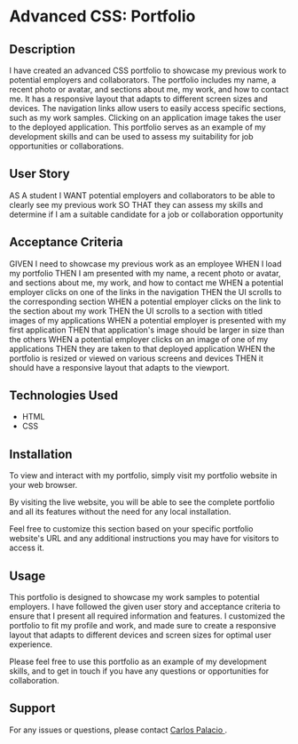 # Advanced CSS: Portfolio


## Description 

I have created an advanced CSS portfolio to showcase my previous work to potential employers and collaborators. The portfolio includes my name, a recent photo or avatar, and sections about me, my work, and how to contact me. It has a responsive layout that adapts to different screen sizes and devices. The navigation links allow users to easily access specific sections, such as my work samples. Clicking on an application image takes the user to the deployed application. This portfolio serves as an example of my development skills and can be used to assess my suitability for job opportunities or collaborations.


## User Story

AS A student
I WANT potential employers and collaborators to be able to clearly see my previous work
SO THAT they can assess my skills and determine if I am a suitable candidate for a job or collaboration opportunity

## Acceptance Criteria
GIVEN I need to showcase my previous work as an employee
WHEN I load my portfolio
THEN I am presented with my name, a recent photo or avatar, and sections about me, my work, and how to contact me
WHEN a potential employer clicks on one of the links in the navigation
THEN the UI scrolls to the corresponding section
WHEN a potential employer clicks on the link to the section about my work
THEN the UI scrolls to a section with titled images of my applications
WHEN a potential employer is presented with my first application
THEN that application's image should be larger in size than the others
WHEN a potential employer clicks on an image of one of my applications
THEN they are taken to that deployed application
WHEN the portfolio is resized or viewed on various screens and devices
THEN it should have a responsive layout that adapts to the viewport.

## Technologies Used

- HTML
- CSS

## Installation
To view and interact with my portfolio, simply visit my portfolio website in your web browser.

By visiting the live website, you will be able to see the complete portfolio and all its features without the need for any local installation.

Feel free to customize this section based on your specific portfolio website's URL and any additional instructions you may have for visitors to access it.


## Usage

This portfolio is designed to showcase my work samples to potential employers. I have followed the given user story and acceptance criteria to ensure that I present all required information and features. I customized the portfolio to fit my profile and work, and made sure to create a responsive layout that adapts to different devices and screen sizes for optimal user experience.

Please feel free to use this portfolio as an example of my development skills, and to get in touch if you have any questions or opportunities for collaboration.

## Support

For any issues or questions, please contact [Carlos Palacio ](mailto:carlosmariopalacio@gmail.com).


